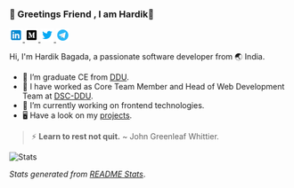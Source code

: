 ### :bookmark:	 Greetings Friend , I am Hardik👋


<a href="https://www.linkedin.com/in/hardik-bagada/">
  <img " alt="Hardik Bagada | LinkedIN" width="24px" src="https://raw.githubusercontent.com/Hardik0307/Hardik0307/master/assets/icons8-linkedin.svg" />
</a>
<a href="https://medium.com/@hrbagada">
  <img alt="Hardik's Medium" width="24px" src="https://raw.githubusercontent.com/Hardik0307/Hardik0307/master/assets/icons8-medium-monogram.svg" />
</a>
<a href="https://twitter.com/hrbagada">
  <img  alt="Hardik's Twitter" width="24px" src="https://raw.githubusercontent.com/Hardik0307/Hardik0307/master/assets/icons8-twitter.svg" />
</a>
<a href="https://t.me/hrbagada">
  <img  alt="Hardik's Telegram" width="24px" src="https://raw.githubusercontent.com/Hardik0307/Hardik0307/master/assets/icons8-telegram-app.svg"/>
</a>																	  
																	 										
<br/>
	
Hi, I'm Hardik Bagada, a passionate software developer from :earth_asia: India. 

- :diamond_shape_with_a_dot_inside:	 I’m graduate CE from [DDU](https://ddu.ac.in/).
- 🔭 I have worked as Core Team Member and Head of Web Development Team at [DSC-DDU](http://www.dscddu.com/).
- 🌱 I’m currently working on frontend technologies.
- :desktop_computer: Have a look on my [projects](https://github.com/Hardik0307?tab=repositories).
> ⚡  **Learn to rest not quit.** 
> ~ John Greenleaf Whittier.

![Stats](https://github-readme-stats.vercel.app/api?username=Hardik0307&show_icons=true)



*Stats generated from [README Stats](https://github.com/anuraghazra/github-readme-stats)*.
